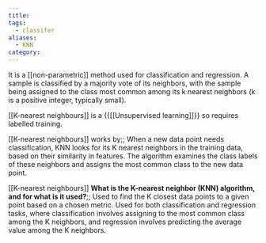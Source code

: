 ```yaml
---
title: 
tags:
  - classifer
aliases:
  - KNN
category:
---
```

It is a [[non-parametric]] method used for classification and regression. A sample is classified by a majority vote of its neighbors, with the sample being assigned to the class most common among its k nearest neighbors (k is a positive integer, typically small).

[[K-nearest neighbours]] is a {{[[Unsupervised learning]]}} so requires labelled training.
<!--SR:!2024-04-08,4,270-->

[[K-nearest neighbours]] works by;; When a new data point needs classification, KNN looks for its K nearest neighbors in the training data, based on their similarity in features. The algorithm examines the class labels of these neighbors and assigns the most common class to the new data point.
<!--SR:!2024-04-08,4,270-->

[[K-nearest neighbours]]
**What is the K-nearest neighbor (KNN) algorithm, and for what is it used?**;; Used to find the K closest data points to a given point based on a chosen metric. Used for both classification and regression tasks, where classification involves assigning to the most common class among the K neighbors, and regression involves predicting the average value among the K neighbors.

